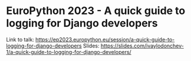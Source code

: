 # EuroPython 2023 - A quick guide to logging for Django developers

Link to talk: https://ep2023.europython.eu/session/a-quick-guide-to-logging-for-django-developers
Slides: https://slides.com/ivaylodonchev-1/a-quick-guide-to-logging-for-django-developers/

